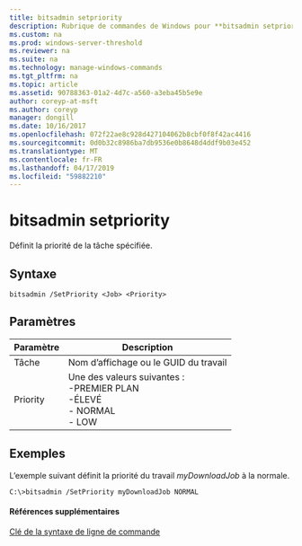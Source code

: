 ```yaml
---
title: bitsadmin setpriority
description: Rubrique de commandes de Windows pour **bitsadmin setpriority** -définit la priorité de la tâche spécifiée.
ms.custom: na
ms.prod: windows-server-threshold
ms.reviewer: na
ms.suite: na
ms.technology: manage-windows-commands
ms.tgt_pltfrm: na
ms.topic: article
ms.assetid: 90788363-01a2-4d7c-a560-a3eba45b5e9e
author: coreyp-at-msft
ms.author: coreyp
manager: dongill
ms.date: 10/16/2017
ms.openlocfilehash: 072f22ae8c928d427104062b8cbf0f8f42ac4416
ms.sourcegitcommit: 0d0b32c8986ba7db9536e0b8648d4ddf9b03e452
ms.translationtype: MT
ms.contentlocale: fr-FR
ms.lasthandoff: 04/17/2019
ms.locfileid: "59882210"
---
```

# <a name="bitsadmin-setpriority"></a>bitsadmin setpriority



Définit la priorité de la tâche spécifiée.

## <a name="syntax"></a>Syntaxe

```
bitsadmin /SetPriority <Job> <Priority>
```

## <a name="parameters"></a>Paramètres

|Paramètre|Description|
|---------|-----------|
|Tâche|Nom d’affichage ou le GUID du travail|
|Priority|Une des valeurs suivantes :</br>-PREMIER PLAN</br>-ÉLEVÉ</br>-   NORMAL</br>-   LOW|

## <a name="BKMK_examples"></a>Exemples

L’exemple suivant définit la priorité du travail *myDownloadJob* à la normale.
```
C:\>bitsadmin /SetPriority myDownloadJob NORMAL
```

#### <a name="additional-references"></a>Références supplémentaires

[Clé de la syntaxe de ligne de commande](command-line-syntax-key.md)